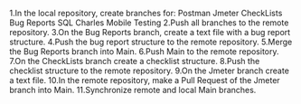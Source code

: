 1.In the local repository, create branches for:
Postman
Jmeter
CheckLists
Bug Reports
SQL
Charles
Mobile Testing
2.Push all branches to the remote repository.
3.On the Bug Reports branch, create a text file with a bug report structure.
4.Push the bug report structure to the remote repository.
5.Merge the Bug Reports branch into Main.
6.Push Main to the remote repository.
7.On the CheckLists branch create a checklist structure.
8.Push the checklist structure to the remote repository.
9.On the Jmeter branch create a text file.
10.In the remote repository, make a Pull Request of the Jmeter branch into Main.
11.Synchronize remote and local Main branches.
